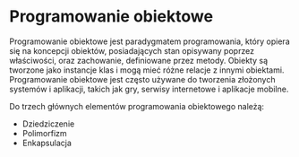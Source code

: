 # Programowanie obiektowe

Programowanie obiektowe jest paradygmatem programowania, który opiera się na koncepcji obiektów, posiadających stan opisywany poprzez właściwości, oraz zachowanie, definiowane przez metody. Obiekty są tworzone jako instancje klas i mogą mieć różne relacje z innymi obiektami. Programowanie obiektowe jest często używane do tworzenia złożonych systemów i aplikacji, takich jak gry, serwisy internetowe i aplikacje mobilne.

Do trzech głównych elementów programowania obiektowego należą:

- Dziedziczenie
- Polimorfizm
- Enkapsulacja
